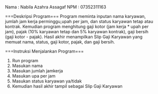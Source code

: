Nama :  Nabila Azahra Assagaf
NPM  :  07352311163

===Deskripsi Program===
Program meminta inputan nama karyawan, jumlah jam kerja perminggu,upah per jam, dan status karyawan tetap atau kontrak.
Kemudian program menghitung gaji kotor (jam kerja * upah per jam), pajak (10% karyawan tetap dan 5% karyawan kontrak), gaji bersih (gaji kotor - pajak).
Hasil akhir menampilkan Slip Gaji Karyawan yang memuat nama, status, gaji kotor, pajak, dan gaji bersih.

===Instruksi Menjalankan Program===
1. Run program
2. Masukan nama
3. Masukan jumlah jamkerja
4. Masukan upa per jam
5. Masukan status karyawan ya/tidak
6. Kemudian hasil akhir tampil sebagai Slip Gaji Karyawan